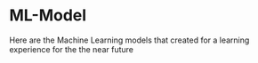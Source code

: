 # ML-Model

Here are the Machine Learning models that created for a learning experience for the the near future
